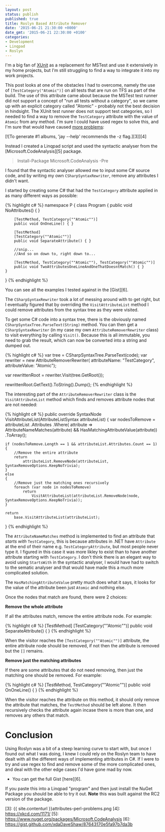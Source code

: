 ```yaml
---
layout: post
status: publish
published: true
title: Roslyn Based Attribute Remover
date: '2015-06-21 21:30:00 +0000'
date_gmt: '2015-06-21 22:30:00 +0100'
categories:
- Development
- Linqpad
- Roslyn
---
```


I'm a big fan of [XUnit][1] as a replacement for MSTest and use it extensively in my home projects, but I'm still struggling to find a way to integrate it into my work projects.

This post looks at one of the obstacles I had to overcome, namely the use of `[TestCategory("Atomic")]` on all tests that are run on TFS as part of the build. The use of this attribute came about because the MSTest test runner did not support a concept of "run all tests without a category", so we came up with an explicit category called "Atomic" - probably not the best decision in hindsight. The XUnit test runner does not support test categories, so I needed to find a way to remove the `TestCategory` attribute with the value of `Atomic` from any method. I'm sure I could have used regex to solve this, and I'm sure that would have caused [more problems][2]:

[![To generate #1 albums, 'jay --help' recommends the -z flag.][3]][4]

Instead I created a Linqpad script and used the syntactic analyser from the [Microsoft.CodeAnalysis][5] package.

> Install-Package Microsoft.CodeAnalysis -Pre

I found that the syntactic analyser allowed me to input some C# source code, and by writing my own `CSharpSyntaxRewriter`, remove any attributes I didn't want.

I started by creating some C# that had the `TestCategory` attribute applied in as many different ways as possible:

{% highlight c# %}
namespace P
{
    class Program
    {
        public void NoAttributes() { }

        [TestMethod, TestCategory(""Atomic"")]
        public void OnOneLine() { }

        [TestMethod]
        [TestCategory(""Atomic"")]
        public void SeparateAttribute() { }
        
		//snip...
        //And so on down to, right down to...
		        
        [TestMethod, TestCategory(""Atomic""), TestCategory(""Atomic"")]
        public void TwoAttributesOneLineAndOneThatDoesntMatch() { }
    }
}
{% endhighlight %}

You can see all the examples I tested against in the [Gist][6].

The `CSharpSyntaxRewriter` took a lot of messing around with to get right, but I eventually figured that by overriding the `VisitAttributeList` method I could remove attributes from the syntax tree as they were visited.

To get some C# code into a syntax tree, there is the obviously named `CSharpSyntaxTree.ParseText(String)` method. You can then get a `CSharpSyntaxRewriter` (in my case my own `AttributeRemoverRewriter` class) to visit everything by calling `Visit()`. Because this is all immutable, you need to grab the result, which can now be converted into a string and dumped out. 

{% highlight c# %}
var tree = CSharpSyntaxTree.ParseText(code);
var rewriter = new AttributeRemoverRewriter(
	attributeName: "TestCategory", 
	attributeValue: "Atomic");

var rewrittenRoot = rewriter.Visit(tree.GetRoot());

rewrittenRoot.GetText().ToString().Dump();
{% endhighlight %}

The interesting part of the `AttributeRemoverRewriter` class is the `VisitAttributeList` method which finds and removes attribute nodes that are not needed:

{% highlight c# %}
public override SyntaxNode VisitAttributeList(AttributeListSyntax attributeList)
{
	var nodesToRemove = 
		attributeList
		.Attributes
		.Where(
			attribute => 
				AttributeNameMatches(attribute)
				&&
				HasMatchingAttributeValue(attribute))
		.ToArray();

	if (nodesToRemove.Length == 1 && attributeList.Attributes.Count == 1)
	{
		//Remove the entire attribute
		return 
			attributeList.RemoveNode(attributeList, SyntaxRemoveOptions.KeepNoTrivia);
	}
	else
	{
		//Remove just the matching ones recursively
		foreach (var node in nodesToRemove)
			return 
				VisitAttributeList(attributeList.RemoveNode(node, SyntaxRemoveOptions.KeepNoTrivia));
	}
	
	return 
		base.VisitAttributeList(attributeList);
}
{% endhighlight %}

The `AttributeNameMatches` method is implemented to find an attribute that *starts with* `TestCategory`, this is because attributes in .NET have `Attribute` at the end of their name e.g. `TestCategoryAttribute`, but most people never type it. I figured in this case it was more likley to exist than to have another attribute starting with `TestCategory`. I don't think there is an elegant way to avoid using `StartsWith` in the syntactic analyser, I would have had to switch to the sematic analyser and that would have made this a much more complicated solution. 

The `HasMatchingAttributeValue` pretty much does what it says, it looks for the value of the attribute been just `Atomic` and nothing else.

Once the nodes that match are found, there were 2 choices:

**Remove the whole attribute**

If all the attributes match, remove the entire attribute node. For example:

{% highlight c# %}
[TestMethod]
[TestCategory(""Atomic"")]
public void SeparateAttribute() { }
{% endhighlight %}

When the visitor reaches the `[TestCategory(""Atomic"")]` attribute, the entire attribute node should be removed, if not then the attribute is removed but the `[]` remains.

**Remove just the matching attributes**

If there are some attributes that do not need removing, then just the matching one should be removed. For example:

{% highlight c# %}
[TestMethod, TestCategory(""Atomic"")]
public void OnOneLine() { }
{% endhighlight %}

When the visitor reaches the attribute on this method, it should only remove the attribute that matches, the `TestMethod` should be left alone. It then recursively checks the attribute again incase there is more than one, and removes any others that match.

# Conclusion
Using Roslyn was a bit of a steep learning curve to start with, but once I found out what I was doing, I knew I could rely on the Roslyn team to have dealt with all the different ways of implementing attributes in C#. If I were to try and use regex to find and remove some of the more complicated ones, and deal with the other edge cases I'd have gone mad by now.

 - You can get the full Gist [here][6]. 

 If you paste this into a Linqpad "program" and then just install the NuGet Package you should be able to try it out. 
 **Note** this was built against the RC2 version of the package.
 
   [1]: http://xunit.github.io
   [2]: http://blog.codinghorror.com/regular-expressions-now-you-have-two-problems/
   [3]: {{ site.contenturl }}attributes-perl-problems.png
   [4]: https://xkcd.com/1171/
   [5]: https://www.nuget.org/packages/Microsoft.CodeAnalysis
   [6]: https://gist.github.com/xdaDaveShaw/87643170e5fa97b7da3b